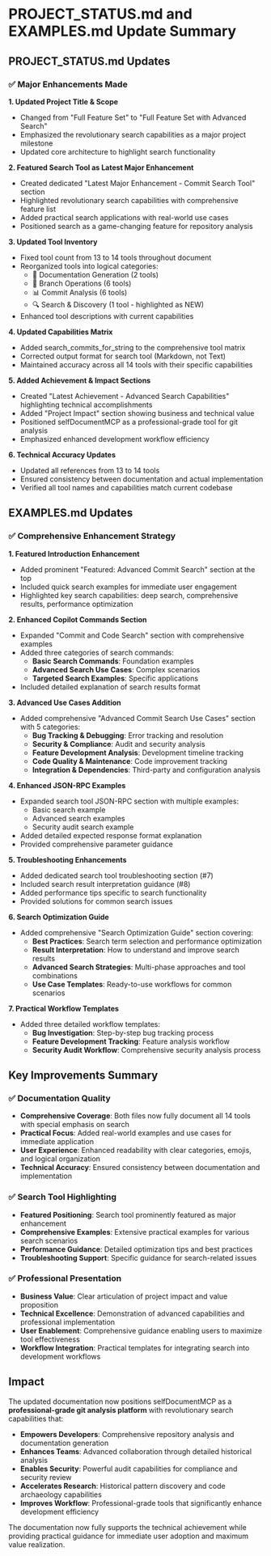 # PROJECT_STATUS.md and EXAMPLES.md Update Summary

## PROJECT_STATUS.md Updates

### ✅ Major Enhancements Made

**1. Updated Project Title & Scope**

- Changed from "Full Feature Set" to "Full Feature Set with Advanced Search"
- Emphasized the revolutionary search capabilities as a major project milestone
- Updated core architecture to highlight search functionality

**2. Featured Search Tool as Latest Major Enhancement**

- Created dedicated "Latest Major Enhancement - Commit Search Tool" section
- Highlighted revolutionary search capabilities with comprehensive feature list
- Added practical search applications with real-world use cases
- Positioned search as a game-changing feature for repository analysis

**3. Updated Tool Inventory**

- Fixed tool count from 13 to 14 tools throughout document
- Reorganized tools into logical categories:
  - 📝 Documentation Generation (2 tools)
  - 🌿 Branch Operations (6 tools)
  - 📊 Commit Analysis (6 tools)
  - 🔍 Search & Discovery (1 tool - highlighted as NEW)
- Enhanced tool descriptions with current capabilities

**4. Updated Capabilities Matrix**

- Added search_commits_for_string to the comprehensive tool matrix
- Corrected output format for search tool (Markdown, not Text)
- Maintained accuracy across all 14 tools with their specific capabilities

**5. Added Achievement & Impact Sections**

- Created "Latest Achievement - Advanced Search Capabilities" highlighting technical accomplishments
- Added "Project Impact" section showing business and technical value
- Positioned selfDocumentMCP as a professional-grade tool for git analysis
- Emphasized enhanced development workflow efficiency

**6. Technical Accuracy Updates**

- Updated all references from 13 to 14 tools
- Ensured consistency between documentation and actual implementation
- Verified all tool names and capabilities match current codebase

## EXAMPLES.md Updates

### ✅ Comprehensive Enhancement Strategy

**1. Featured Introduction Enhancement**

- Added prominent "Featured: Advanced Commit Search" section at the top
- Included quick search examples for immediate user engagement
- Highlighted key search capabilities: deep search, comprehensive results, performance optimization

**2. Enhanced Copilot Commands Section**

- Expanded "Commit and Code Search" section with comprehensive examples
- Added three categories of search commands:
  - **Basic Search Commands**: Foundation examples
  - **Advanced Search Use Cases**: Complex scenarios
  - **Targeted Search Examples**: Specific applications
- Included detailed explanation of search results format

**3. Advanced Use Cases Addition**

- Added comprehensive "Advanced Commit Search Use Cases" section with 5 categories:
  - **Bug Tracking & Debugging**: Error tracking and resolution
  - **Security & Compliance**: Audit and security analysis
  - **Feature Development Analysis**: Development timeline tracking
  - **Code Quality & Maintenance**: Code improvement tracking
  - **Integration & Dependencies**: Third-party and configuration analysis

**4. Enhanced JSON-RPC Examples**

- Expanded search tool JSON-RPC section with multiple examples:
  - Basic search example
  - Advanced search examples
  - Security audit search example
- Added detailed expected response format explanation
- Provided comprehensive parameter guidance

**5. Troubleshooting Enhancements**

- Added dedicated search tool troubleshooting section (#7)
- Included search result interpretation guidance (#8)
- Added performance tips specific to search functionality
- Provided solutions for common search issues

**6. Search Optimization Guide**

- Added comprehensive "Search Optimization Guide" section covering:
  - **Best Practices**: Search term selection and performance optimization
  - **Result Interpretation**: How to understand and improve search results
  - **Advanced Search Strategies**: Multi-phase approaches and tool combinations
  - **Use Case Templates**: Ready-to-use workflows for common scenarios

**7. Practical Workflow Templates**

- Added three detailed workflow templates:
  - **Bug Investigation**: Step-by-step bug tracking process
  - **Feature Development Tracking**: Feature analysis workflow
  - **Security Audit Workflow**: Comprehensive security analysis process

## Key Improvements Summary

### ✅ Documentation Quality

- **Comprehensive Coverage**: Both files now fully document all 14 tools with special emphasis on search
- **Practical Focus**: Added real-world examples and use cases for immediate application
- **User Experience**: Enhanced readability with clear categories, emojis, and logical organization
- **Technical Accuracy**: Ensured consistency between documentation and implementation

### ✅ Search Tool Highlighting

- **Featured Positioning**: Search tool prominently featured as major enhancement
- **Comprehensive Examples**: Extensive practical examples for various search scenarios
- **Performance Guidance**: Detailed optimization tips and best practices
- **Troubleshooting Support**: Specific guidance for search-related issues

### ✅ Professional Presentation

- **Business Value**: Clear articulation of project impact and value proposition
- **Technical Excellence**: Demonstration of advanced capabilities and professional implementation
- **User Enablement**: Comprehensive guidance enabling users to maximize tool effectiveness
- **Workflow Integration**: Practical templates for integrating search into development workflows

## Impact

The updated documentation now positions selfDocumentMCP as a **professional-grade git analysis platform** with revolutionary search capabilities that:

- **Empowers Developers**: Comprehensive repository analysis and documentation generation
- **Enhances Teams**: Advanced collaboration through detailed historical analysis
- **Enables Security**: Powerful audit capabilities for compliance and security review
- **Accelerates Research**: Historical pattern discovery and code archaeology capabilities
- **Improves Workflow**: Professional-grade tools that significantly enhance development efficiency

The documentation now fully supports the technical achievement while providing practical guidance for immediate user adoption and maximum value realization.
